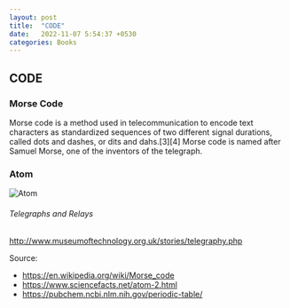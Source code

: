 ```yaml
---
layout: post
title:  "CODE"
date:   2022-11-07 5:54:37 +0530
categories: Books
---
```


## CODE

### Morse Code

Morse code is a method used in telecommunication to encode text characters as standardized sequences of two different signal durations, called dots and dashes, or dits and dahs.[3][4] Morse code is named after Samuel Morse, one of the inventors of the telegraph.

### Atom
![Atom](https://www.sciencefacts.net/wp-content/uploads/2020/11/Parts-of-an-Atom-Diagram-768x768.jpg)

###### Telegraphs and Relays

http://www.museumoftechnology.org.uk/stories/telegraphy.php

Source:
- https://en.wikipedia.org/wiki/Morse_code
- https://www.sciencefacts.net/atom-2.html
- https://pubchem.ncbi.nlm.nih.gov/periodic-table/